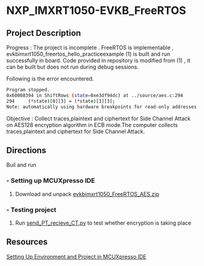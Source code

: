 # NXP_IMXRT1050-EVKB_FreeRTOS


## Project Description

Progress : The project is incomplete . FreeRTOS is implementable , evkbimxrt1050_freertos_hello_practiceexample (1) is built and run successfully in board. Code provided in repository is modified from (1) , it can be built but does not run during debug sessions.

Following is the error encountered.
```bash
Program stopped.
0x60008394 in ShiftRows (state=0xe3df94dc) at ../source/aes.c:294
294	    (*state)[0][3] = (*state)[3][3];
Note: automatically using hardware breakpoints for read-only addresses.
```

Objective : Collect traces,plaintext and ciphertext for Side Channel Attack on AES128 encryption algorithm in ECB mode.The computer collects traces,plaintext and ciphertext for Side Channel Attack.

## Directions
Buil and run

### - Setting up MCUXpresso IDE
1. Download and unpack [evkbimxrt1050_FreeRTOS_AES.zip](https://github.com/TIrfana/NXP_IMXRT1050-EVKB_FreeRTOS/blob/main/for_NXP_board/evkbimxrt1050_FreeRTOS_AES.zip)

### - Testing project
1. Run [send_PT_recieve_CT.py](https://github.com/TIrfana/NXP_IMXRT1050-EVKB_FreeRTOS/blob/main/For_Com/send_PT_recieve_CT.py) to test whether encryption is taking place


## Resources
[Setting Up Environment and Project in MCUXpresso IDE](https://youtu.be/h94HkUv9Iq4)
